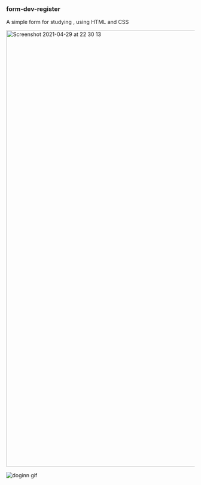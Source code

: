 ### form-dev-register
A simple form for studying , using HTML and CSS 


<img width="1165" alt="Screenshot 2021-04-29 at 22 30 13" src="https://user-images.githubusercontent.com/81806904/116621454-1414bc80-a93b-11eb-839a-29af8cb9c79b.png">


![doginn gif](https://user-images.githubusercontent.com/81806904/117638552-da358880-b17a-11eb-8c24-e038a369c382.gif)
